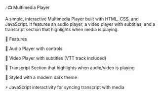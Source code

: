 🎶📺 Multimedia Player

A simple, interactive Multimedia Player built with HTML, CSS, and JavaScript.
It features an audio player, a video player with subtitles, and a transcript section that highlights when media is playing.

🚀 Features

🎵 Audio Player with controls

🎥 Video Player with subtitles (VTT track included)

📑 Transcript Section that highlights when audio/video is playing

🎨 Styled with a modern dark theme

⚡ JavaScript interactivity for syncing transcript with media
